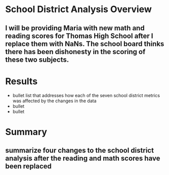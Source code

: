 # School District Analysis Overview
## I will be providing Maria with new math and reading scores for Thomas High School after I replace them with NaNs.  The school board thinks there has been dishonesty in the scoring of these two subjects.  

# Results
- bullet list that addresses how each of the seven school district metrics was affected by the changes in the data
- bullet
- bullet

# Summary
## summarize four changes to the school district analysis after the reading and math scores have been replaced
